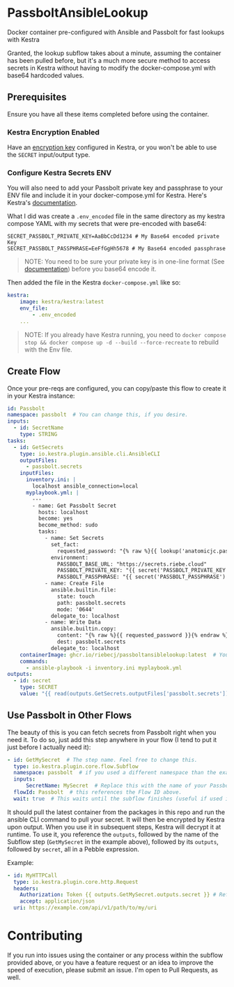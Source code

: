 # PassboltAnsibleLookup
Docker container pre-configured with Ansible and Passbolt for fast lookups with Kestra

Granted, the lookup subflow takes about a minute, assuming the container has been pulled before, but 
it's a much more secure method to access secrets in Kestra without having to modify the docker-compose.yml
with base64 hardcoded values.

## Prerequisites
Ensure you have all these items completed before using the container.

### Kestra Encryption Enabled
Have an [encryption key](https://kestra.io/docs/configuration-guide/encryption) configured in Kestra, 
or you won't be able to use the `SECRET` input/output type.

### Configure Kestra Secrets ENV
You will also need to add your Passbolt private key and passphrase to your ENV file and include it in your 
docker-compose.yml for Kestra. Here's Kestra's [documentation](https://kestra.io/docs/how-to-guides/secrets#using-secrets-in-kestra).

What I did was create a `.env_encoded` file in the same directory as my kestra compose YAML
with my secrets that were pre-encoded with base64:
```
SECRET_PASSBOLT_PRIVATE_KEY=AaBbCcDd1234 # My Base64 encoded private Key
SECRET_PASSBOLT_PASSPHRASE=EeFfGgHh5678 # My Base64 encoded passphrase
```

> NOTE: You need to be sure your private key is in one-line format (See [documentation](https://github.com/passbolt/lab-passbolt-ansible-collection?tab=readme-ov-file#environment-variables-for-configuration)) before you base64 encode it. 

Then added the file in the Kestra `docker-compose.yml` like so:
```yaml
kestra:
    image: kestra/kestra:latest
    env_file:
        - .env_encoded
    ... 
```

> NOTE: If you already have Kestra running, you need to `docker compose stop && docker compose up -d --build --force-recreate` to rebuild with the Env file.

## Create Flow

Once your pre-reqs are configured, you can copy/paste this flow to create it in your Kestra instance:

```yaml
id: Passbolt
namespace: passbolt  # You can change this, if you desire.
inputs:
  - id: SecretName
    type: STRING
tasks:
  - id: GetSecrets
    type: io.kestra.plugin.ansible.cli.AnsibleCLI
    outputFiles:
      - passbolt.secrets
    inputFiles:
      inventory.ini: |
        localhost ansible_connection=local
      myplaybook.yml: |
        ---
        - name: Get Passbolt Secret
          hosts: localhost
          become: yes
          become_method: sudo            
          tasks:
            - name: Set Secrets
              set_fact:
                requested_password: "{% raw %}{{ lookup('anatomicjc.passbolt.passbolt', '{% endraw %}{{ inputs.SecretName }}{% raw %}').password }}{% endraw %}"
              environment:
                PASSBOLT_BASE_URL: "https://secrets.riebe.cloud"
                PASSBOLT_PRIVATE_KEY: "{{ secret('PASSBOLT_PRIVATE_KEY') }}"
                PASSBOLT_PASSPHRASE: "{{ secret('PASSBOLT_PASSPHRASE') }}"
            - name: Create File
              ansible.builtin.file:
                state: touch
                path: passbolt.secrets
                mode: '0644'
              delegate_to: localhost
            - name: Write Data
              ansible.builtin.copy:
                content: "{% raw %}{{ requested_password }}{% endraw %}"
                dest: passbolt.secrets
              delegate_to: localhost
    containerImage: ghcr.io/riebecj/passboltansiblelookup:latest  # You can also change this to a specific version.
    commands:
      - ansible-playbook -i inventory.ini myplaybook.yml
outputs:
  - id: secret
    type: SECRET
    value: "{{ read(outputs.GetSecrets.outputFiles['passbolt.secrets']) }}"
```

## Use Passbolt in Other Flows

The beauty of this is you can fetch secrets from Passbolt right when you need it. To do so, just add this step anywhere in your flow (I tend to put it just before I actually need it):

```yaml
- id: GetMySecret  # The step name. Feel free to change this.
  type: io.kestra.plugin.core.flow.Subflow
  namespace: passbolt  # if you used a different namespace than the example, change this to match.
  inputs:
      SecretName: MySecret  # Replace this with the name of your Passbolt secret.
  flowId: Passbolt  # this references the Flow ID above.
  wait: true  # This waits until the subflow finishes (useful if used in Kestra Flow logic)
```

It should pull the latest container from the packages in this repo and run the ansible CLI command to pull your secret. It will then be encrypted
by Kestra upon output. When you use it in subsequent steps, Kestra will decrypt it at runtime. To use it, you reference the `outputs`, followed by the name of the Subflow step (`GetMySecret` in the example above), followed by its `outputs`, followed by `secret`, all in a Pebble expression.

Example:
```yaml
- id: MyHTTPCall
  type: io.kestra.plugin.core.http.Request
  headers:
    Authorization: Token {{ outputs.GetMySecret.outputs.secret }} # Reference to secret
    accept: application/json
  uri: https://example.com/api/v1/path/to/my/uri
```

# Contributing
If you run into issues using the container or any process within the subflow provided above, or you have a feature request or an idea to improve the speed of execution, please submit an issue. I'm open to Pull Requests, as well.

